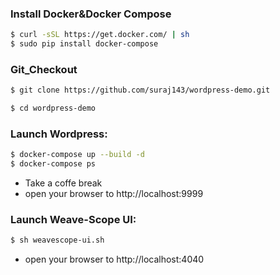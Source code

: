 ### Install Docker&Docker Compose

```sh
$ curl -sSL https://get.docker.com/ | sh
$ sudo pip install docker-compose
```

### Git_Checkout

```sh
$ git clone https://github.com/suraj143/wordpress-demo.git

$ cd wordpress-demo
```

### Launch Wordpress:

```sh
$ docker-compose up --build -d
$ docker-compose ps
```
* Take a coffe break 
* open your browser to http://localhost:9999

### Launch Weave-Scope UI:

```sh
$ sh weavescope-ui.sh
```
* open your browser to http://localhost:4040
